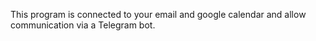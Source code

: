 This program is connected to your email and google calendar and allow communication via a Telegram bot.

